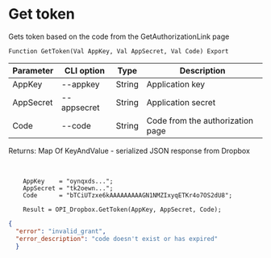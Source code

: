 ﻿---
sidebar_position: 2
---

# Get token
 Gets token based on the code from the GetAuthorizationLink page



`Function GetToken(Val AppKey, Val AppSecret, Val Code) Export`

  | Parameter | CLI option | Type | Description |
  |-|-|-|-|
  | AppKey | --appkey | String | Application key |
  | AppSecret | --appsecret | String | Application secret |
  | Code | --code | String | Code from the authorization page |

  
  Returns:  Map Of KeyAndValue - serialized JSON response from Dropbox

<br/>




```bsl title="Code example"
    AppKey    = "oynqxds...";
    AppSecret = "tk2oewn...";
    Code      = "bTCiUTzxe6kAAAAAAAAAGN1NMZIxyqETKr4o7OS2dU8";

    Result = OPI_Dropbox.GetToken(AppKey, AppSecret, Code);
```
 



```json title="Result"
{
  "error": "invalid_grant",
  "error_description": "code doesn't exist or has expired"
  }
```
